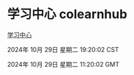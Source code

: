 # 学习中心 colearnhub
[学习中心](http://219.139.197.74:56308/colearnhub/)

2024年 10月 29日 星期二 19:20:02 CST

2024年 10月 29日 星期二 11:20:02 GMT
